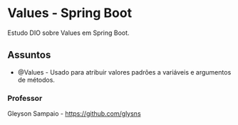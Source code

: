 # Values - Spring Boot
Estudo DIO sobre Values em Spring Boot.

## Assuntos
- @Values - Usado para atribuir valores padrões a variáveis e argumentos de métodos.

### Professor 
Gleyson Sampaio - https://github.com/glysns
